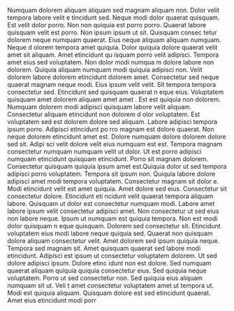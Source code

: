 Numquam dolorem aliquam aliquam sed magnam aliquam non. Dolor velit tempora labore velit e
tincidunt sed. Neque modi dolor quaerat quisquam. Est velit dolor porro. Non non quiquia est
 porro porro. Quaerat labore quisquam velit est porro. Non ipsum ipsum ut sit. Quisquam consec
tetur dolorem neque numquam quaerat.  Eius neque aliquam aliquam numquam. Neque d
olorem tempora amet quiquia. Dolor quiquia dolore quaerat velit amet sit aliquam. Amet etincidunt qu
isquam porro velit adipisci. Tempora amet eius sed voluptatem. Non dolor modi numqua
m dolore labore non dolorem. Quiquia aliquam numquam modi quiquia adipisci non.  Velit dolorem labore dolorem etincidunt dolorem amet. Consectetur
 sed neque quaerat magnam neque modi. Eius ipsum velit velit. Sit tempora tempora consectetur sed. Etincidunt sed quisquam quaerat n
eque eius. Voluptatem quisquam amet dolorem aliquam amet amet
. Est est quiquia non dolorem. Numquam dolorem modi adipisci quisquam labore velit aliquam. Consectetur aliquam etincidunt non dolorem d
olor voluptatem. Est voluptatem sed est dolorem dolore sed aliquam.  Labore adipisci tempora ipsum porro. Adipisci etincidunt po
rro magnam est dolore quaerat. Non neque dolorem etincidunt amet est. Dolore numquam dolore dolorem dolore sed sit. Adipi
sci velit dolore velit eius numquam est est. Tempora magnam consectetur numquam numquam velit ut dolor. Ut est porro adipisci numquam
 etincidunt quisquam etincidunt. Porro sit magnam dolorem. Consectetur quisquam quiquia ipsum amet est.Quiquia dolor ut sed tempora adipisci
 porro voluptatem. Tempora sit ipsum non. Quiquia labore dolore adipisci amet modi tempora voluptatem. Consectetur magnam sit dolor
e. Modi etincidunt velit est amet quiquia. Amet dolore sed eius. Consectetur sit consectetur dolore. Etincidunt eti
ncidunt velit quaerat tempora aliquam labore. Quisquam ut dolor est consectetur numquam modi. Labore amet labore ipsum velit
 consectetur adipisci amet.  Non consectetur ut sed eius non labore neque. Ipsum ut numquam est quiquia tempora. Non est modi dolor quisquam n
eque quisquam. Dolorem sed consectetur sit. Etincidunt voluptatem eius modi labore neque quiquia sed. Quaerat non
 quisquam dolore aliquam consectetur velit. Amet dolorem sed ipsum quiquia neque. Tempora sed magnam sit. Amet quisquam
 quaerat sed labore modi etincidunt.  Adipisci est ipsum ut consectetur voluptatem dolorem. Ut sed dolore adipisci ipsum. Dolore etinc
idunt non est dolore. Sed numquam quaerat aliquam quiquia
 quiquia consectetur eius. Sed quiquia neque voluptatem. Porro ut sed consectetur non. Sed quiquia eius aliquam numquam sit ut. Veli
t amet consectetur voluptatem amet ut tempora ut. Modi est quiquia aliquam. Quisquam dolore est sed etincidunt quaerat.  Amet eius etincidunt modi porr
